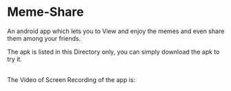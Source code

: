 # Meme-Share
An android app which lets you to View and enjoy the memes and even share them among your friends.

The apk is listed in this Directory only, you can simply download the apk to try it. </br> </br>

The Video of Screen Recording of the app is:
</br>
</br>
<!-- [![Watch the video](https://img.youtube.com/vi/W3lgZuaIuqU/hqdefault.jpg)](https://youtu.be/W3lgZuaIuqU) -->
